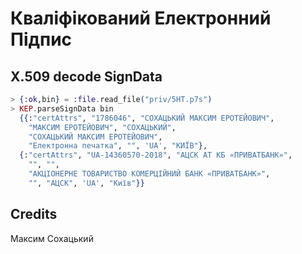 # Кваліфікований Електронний Підпис

## X.509 decode SignData

```Elixir
> {:ok,bin} = :file.read_file("priv/5HT.p7s")
> KEP.parseSignData bin
  {{:"certAttrs", "1786046", "СОХАЦЬКИЙ МАКСИМ ЕРОТЕЙОВИЧ",
    "МАКСИМ ЕРОТЕЙОВИЧ", "СОХАЦЬКИЙ",
    "СОХАЦЬКИЙ МАКСИМ ЕРОТЕЙОВИЧ",
    "Електронна печатка", "", 'UA', "КИЇВ"},
  {:"certAttrs", "UA-14360570-2018", "АЦСК АТ КБ «ПРИВАТБАНК»",
    "", "",
    "АКЦІОНЕРНЕ ТОВАРИСТВО КОМЕРЦІЙНИЙ БАНК «ПРИВАТБАНК»",
    "", "АЦСК", 'UA', "Київ"}}
```

## Credits

Максим Сохацький
